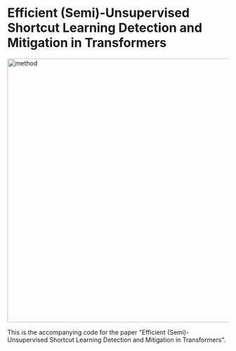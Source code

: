 # Efficient (Semi)-Unsupervised Shortcut Learning Detection and Mitigation in Transformers

<img src="docs/images/wacv_method_new.png" alt="method" height="600" />

This is the accompanying code for the paper "Efficient (Semi)-Unsupervised Shortcut Learning Detection and Mitigation in Transformers". 